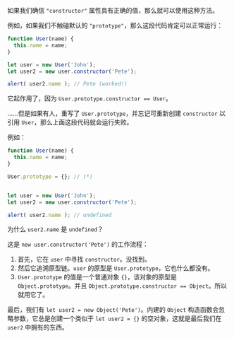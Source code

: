 如果我们确信 `"constructor"` 属性具有正确的值，那么就可以使用这种方法。

例如，如果我们不触碰默认的 `"prototype"`，那么这段代码肯定可以正常运行：

```js
function User(name) {
  this.name = name;
}

let user = new User('John');
let user2 = new user.constructor('Pete');

alert( user2.name ); // Pete (worked!)
```

它起作用了，因为 `User.prototype.constructor == User`。

……但是如果有人，重写了 `User.prototype`，并忘记可重新创建 `constructor` 以引用 `User`，那么上面这段代码就会运行失败。

例如：

```js
function User(name) {
  this.name = name;
}

User.prototype = {}; // (*)


let user = new User('John');
let user2 = new user.constructor('Pete');

alert( user2.name ); // undefined
```

为什么 `user2.name` 是 `undefined`？

这是 `new user.constructor('Pete')` 的工作流程：

1. 首先，它在 `user` 中寻找 `constructor`。没找到。
2. 然后它追溯原型链。`user` 的原型是 `User.prototype`，它也什么都没有。
3. `User.prototype` 的值是一个普通对象 `{}`，该对象的原型是 `Object.prototype`。并且 `Object.prototype.constructor == Object`。所以就用它了。

最后，我们有 `let user2 = new Object('Pete')`。内建的 `Object` 构造函数会忽略参数，它总是创建一个类似于 `let user2 = {}` 的空对象，这就是最后我们在 `user2` 中拥有的东西。
